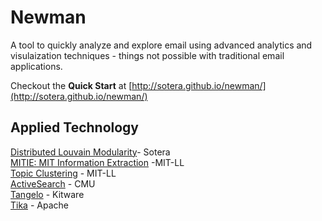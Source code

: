 # Newman

A tool to quickly analyze and explore email using advanced
analytics and visulaization techniques - things not possible with
traditional email applications.

Checkout the **Quick Start** at [http://sotera.github.io/newman/](http://sotera.github.io/newman/)

## Applied Technology

[Distributed Louvain Modularity](https://github.com/Sotera/distributed-louvain-modularity)- Sotera <br/>
[MITIE: MIT Information Extraction](https://github.com/mitll/MITIE) -MIT-LL <br/>
[Topic Clustering](https://github.com/mitll/topic-clustering) - MIT-LL <br/>
[ActiveSearch](https://github.com/AutonlabCMU/ActiveSearch) - CMU <br/>
[Tangelo](http://tangelo.kitware.com) - Kitware <br/>
[Tika](http://tika.apache.org/) - Apache


